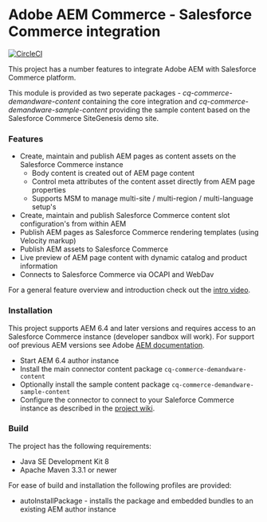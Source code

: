 # Adobe AEM Commerce - Salesforce Commerce integration

[![CircleCI](https://circleci.com/gh/adobe/commerce-salesforce.svg?style=svg)](https://circleci.com/gh/adobe/commerce-salesforce)

This project has a number features to integrate Adobe AEM with Salesforce Commerce platform.

This module is provided as two seperate packages - *cq-commerce-demandware-content* containing the core integration and
*cq-commerce-demandware-sample-content* providing the sample content based on the Salesforce Commerce SiteGenesis demo site.

### Features
* Create, maintain and publish AEM pages as content assets on the Salesforce Commerce instance
  * Body content is created out of AEM page content
  * Control meta attributes of the content asset directly from AEM page properties
  * Supports MSM to manage multi-site / multi-region / multi-language setup's
* Create, maintain and publish Salesforce Commerce content slot configuration's from within AEM
* Publish AEM pages as Salesforce Commerce rendering templates (using Velocity markup)
* Publish AEM assets to Salesforce Commerce
* Live preview of AEM page content with dynamic catalog and product information
* Connects to Salesforce Commerce via OCAPI and WebDav

For a general feature overview and introduction check out the [intro video](https://helpx.adobe.com/experience-manager/kt/commerce/using/demandware-feature-video-understand.html).

### Installation

This project supports AEM 6.4 and later versions and requires access to an Salesforce Commerce instance (developer sandbox will work).
For support oof previous AEM versions see Adobe [AEM documentation](https://helpx.adobe.com/experience-manager/6-3/sites/deploying/using/demandware.html). 

* Start AEM 6.4 author instance
* Install the main connector content package `cq-commerce-demandware-content`
* Optionally install the sample content package `cq-commerce-demandware-sample-content`
* Configure the connector to connect to your Saleforce Commerce instance as described in the [project wiki](../../wiki).

### Build

The project has the following requirements:

* Java SE Development Kit 8
* Apache Maven 3.3.1 or newer

For ease of build and installation the following profiles are provided:
* autoInstallPackage - installs the package and embedded bundles to an existing AEM author instance
